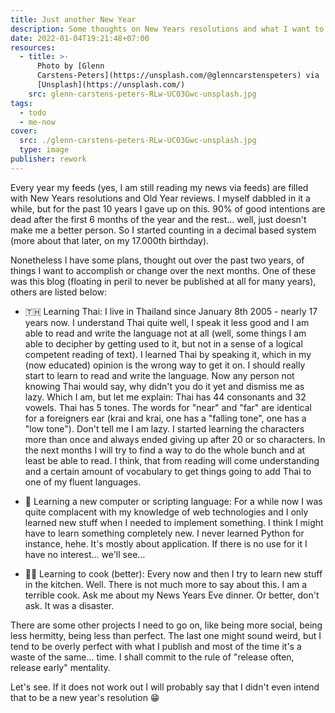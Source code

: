 ```yaml
---
title: Just another New Year
description: Some thoughts on New Years resolutions and what I want to do in 2022.
date: 2022-01-04T19:21:48+07:00
resources:
  - title: >-
      Photo by [Glenn
      Carstens-Peters](https://unsplash.com/@glenncarstenspeters) via
      [Unsplash](https://unsplash.com/)
    src: glenn-carstens-peters-RLw-UC03Gwc-unsplash.jpg
tags:
  - todo
  - me-now
cover:
  src: ./glenn-carstens-peters-RLw-UC03Gwc-unsplash.jpg
  type: image
publisher: rework
---
```


Every year my feeds (yes, I am still reading my news via feeds) are filled with New Years resolutions and Old Year reviews. I myself dabbled in it a while, but for the past 10 years I gave up on this. 90% of good intentions are dead after the first 6 months of the year and the rest… well, just doesn't make me a better person. So I started counting in a decimal based system (more about that later, on my 17.000th birthday).

Nonetheless I have some plans, thought out over the past two years, of things I want to accomplish or change over the next months. One of these was this blog (floating in peril to never be published at all for many years), others are listed below:

* 🇹🇭 Learning Thai: I live in Thailand since January 8th 2005 - nearly 17 years now. I understand Thai quite well, I speak it less good and I am able to read and write the language not at all (well, some things I am able to decipher by getting used to it, but not in a sense of a logical competent reading of text). I learned Thai by speaking it, which in my (now educated) opinion is the wrong way to get it on. I should really start to learn to read and write the language. Now any person not knowing Thai would say, why didn't you do it yet and dismiss me as lazy. Which I am, but let me explain: Thai has 44 consonants and 32 vowels. Thai has 5 tones. The words for "near" and "far" are identical for a foreigners ear (krai and krai, one has a "falling tone", one has a "low tone"). Don't tell me I am lazy. I started learning the characters more than once and always ended giving up after 20 or so characters. In the next months I will try to find a way to do the whole bunch and at least be able to read. I think, that from reading will come understanding and a certain amount of vocabulary to get things going to add Thai to one of my fluent languages.

* 🤖 Learning a new computer or scripting language: For a while now I was quite complacent with my knowledge of web technologies and I only learned new stuff when I needed to implement something. I think I might have to learn something completely new. I never learned Python for instance, hehe. It's mostly about application. If there is no use for it I have no interest… we'll see…

* 🧑‍🍳 Learning to cook (better): Every now and then I try to learn new stuff in the kitchen. Well. There is not much more to say about this. I am a terrible cook. Ask me about my News Years Eve dinner. Or better, don't ask. It was a disaster.

There are some other projects I need to go on, like being more social, being less hermitty, being less than perfect. The last one might sound weird, but I tend to be overly perfect with what I publish and most of the time it's a waste of the same… time. I shall commit to the rule of "release often, release early" mentality.

Let's see. If it does not work out I will probably say that I didn't even intend that to be a new year's resolution 😁
